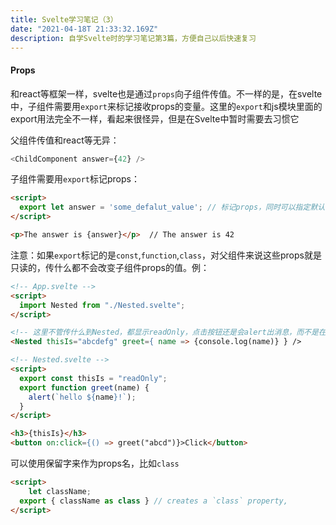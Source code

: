 ```yaml
---
title: Svelte学习笔记（3）
date: "2021-04-18T 21:33:32.169Z"
description: 自学Svelte时的学习笔记第3篇，方便自己以后快速复习
---
```


#### Props

和react等框架一样，svelte也是通过`props`向子组件传值。不一样的是，在svelte中，子组件需要用`export`来标记接收props的变量。这里的`export`和js模块里面的export用法完全不一样，看起来很怪异，但是在Svelte中暂时需要去习惯它

父组件传值和react等无异：

```javascript
<ChildComponent answer={42} />
```

子组件需要用`export`标记props：

```html
<script>
  export let answer = 'some_defalut_value'; // 标记props，同时可以指定默认值
</script>

<p>The answer is {answer}</p>  // The answer is 42
```



注意：如果`export`标记的是`const`,`function`,`class`，对父组件来说这些props就是只读的，传什么都不会改变子组件props的值。例：

```html
<!-- App.svelte -->
<script>
  import Nested from "./Nested.svelte";
</script>

<!-- 这里不管传什么到Nested，都显示readOnly，点击按钮还是会alert出消息，而不是在控制台打印消息 -->
<Nested thisIs="abcdefg" greet={ name => {console.log(name)} } />  
```

```html
<!-- Nested.svelte -->
<script>
  export const thisIs = "readOnly";
  export function greet(name) {
    alert(`hello ${name}!`);
  }
</script>

<h3>{thisIs}</h3>
<button on:click={() => greet("abcd")}>Click</button>
```



可以使用保留字来作为props名，比如`class`

```html
<script>
	let className;
  export { className as class } // creates a `class` property,
</script>
```



